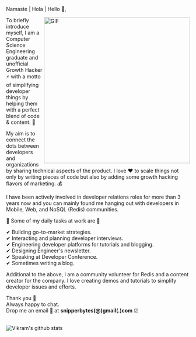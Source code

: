 Namaste | Hola | Hello 🙏,

<img align="right" height="400" width="400" alt="GIF" src="https://i.imgur.com/yHI0Wri.gif" />

To briefly introduce myself, I am a Computer Science Engineering graduate and unofficial Growth Hacker ⚡ with a motto of simplifying developer things by helping them with a perfect blend of code & content. 🚀

My aim is to connect the dots between developers and organizations by sharing technical aspects of the product. I love ❤ to scale things not only by writing pieces of code but also by adding some growth hacking flavors of marketing. 💰

I have been actively involved in developer relations roles for more than 3 years now and you can mainly found me hanging out with developers in Mobile, Web, and NoSQL (Redis) communities.

🚧 Some of my daily tasks at work are 🚧

✔ Building go-to-market strategies.<br>
✔ Interacting and planning developer interviews.<br>
✔ Engineering developer platforms for tutorials and blogging.<br>
✔ Designing Engineer's newsletter.<br>
✔ Speaking at Developer Conference.<br>
✔ Sometimes writing a blog.<br>

Additional to the above, I am a community volunteer for Redis and a content creator for the company. I love creating demos and tutorials to simplify developer issues and efforts.

Thank you 🎈<br>
Always happy to chat.<br>
Drop me an email 📧 at **snipperbytes(@)gmail(.)com** ☑ <br><br>

![Vikram's github stats](https://github-readme-stats.vercel.app/api?username=snipperbytes&show_icons=true&hide_border=true)
